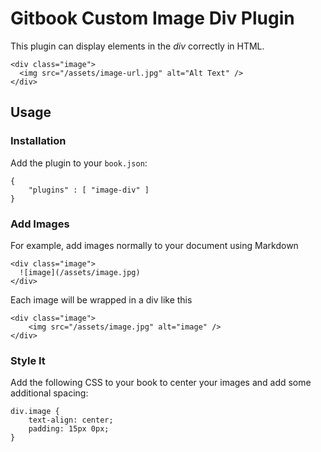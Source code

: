 # Gitbook Custom Image Div Plugin

This plugin can display elements in the *div* correctly in HTML. 

```
<div class="image">
  <img src="/assets/image-url.jpg" alt="Alt Text" />
</div>
```

## Usage

### Installation

Add the plugin to your `book.json`:

```
{
    "plugins" : [ "image-div" ]
}
```

### Add Images

For example, add images normally to your document using Markdown

```
<div class="image">
  ![image](/assets/image.jpg)
</div>
```

Each image will be wrapped in a div like this

```
<div class="image">
	<img src="/assets/image.jpg" alt="image" />
</div>
```

### Style It

Add the following CSS to your book to center your images and add some additional spacing:

```
div.image {
	text-align: center;
	padding: 15px 0px;
}
```
